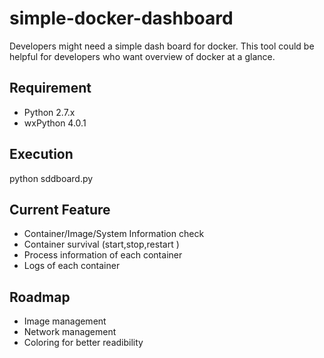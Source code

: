 # simple-docker-dashboard
Developers might need a simple dash board for docker. This tool could be helpful for developers who want overview of docker at a glance.


## Requirement
- Python 2.7.x
- wxPython 4.0.1

## Execution
python sddboard.py

## Current Feature
- Container/Image/System Information check
- Container survival (start,stop,restart )
- Process information of each container
- Logs of each container

## Roadmap
- Image management
- Network management
- Coloring for better readibility


